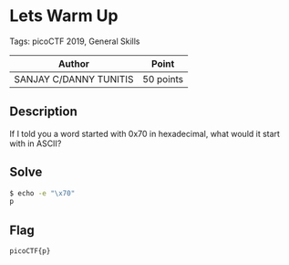 # Lets Warm Up

Tags: picoCTF 2019, General Skills

| Author | Point    |
| ------ | -------- |
| SANJAY C/DANNY TUNITIS | 50 points |

## Description

If I told you a word started with 0x70 in hexadecimal, what would it start with in ASCII?

## Solve

```bash
$ echo -e "\x70" 
p
```

## Flag

```
picoCTF{p}
```